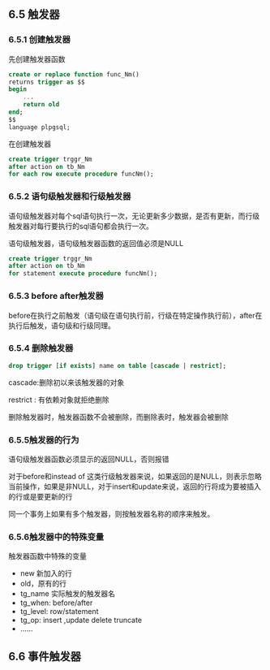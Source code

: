## 6.5 触发器

### 6.5.1 创建触发器

先创建触发器函数

```sql
create or replace function func_Nm()
returns trigger as $$
begin
	...
	return old
end;
$$
language plpgsql;
```

在创建触发器

```sql
create trigger trggr_Nm
after action on tb_Nm
for each row execute procedure funcNm();
```

### 6.5.2 语句级触发器和行级触发器



语句级触发器对每个sql语句执行一次，无论更新多少数据，是否有更新，而行级触发器对每行要执行的sql语句都会执行一次。

语句级触发器，语句级触发器函数的返回值必须是NULL

```sql
create trigger trggr_Nm
after action on tb_Nm
for statement execute procedure funcNm();
```

### 6.5.3 before after触发器

before在执行之前触发（语句级在语句执行前，行级在特定操作执行前），after在执行后触发，语句级和行级同理。

### 6.5.4 删除触发器

```sql
drop trigger [if exists] name on table [cascade | restrict];
```

cascade:删除初以来该触发器的对象

restrict : 有依赖对象就拒绝删除

删除触发器时，触发器函数不会被删除，而删除表时，触发器会被删除

### 6.5.5触发器的行为

语句级触发器函数必须显示的返回NULL，否则报错

对于before和instead of 这类行级触发器来说，如果返回的是NULL，则表示忽略当前操作，如果是非NULL，对于insert和update来说，返回的行将成为要被插入的行或是要更新的行

同一个事务上如果有多个触发器，则按触发器名称的顺序来触发。

### 6.5.6触发器中的特殊变量

触发器函数中特殊的变量

- new 新加入的行
- old，原有的行
- tg_name 实际触发的触发器名
- tg_when: before/after
- tg_level: row/statement
- tg_op: insert ,update delete truncate
- ......

## 6.6 事件触发器